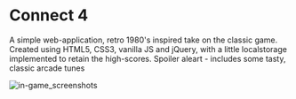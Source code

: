 # Connect 4

A simple web-application, retro 1980's inspired take on the classic game. Created using HTML5, CSS3, vanilla JS and jQuery, with a little localstorage implemented to retain the high-scores. Spoiler aleart - includes some tasty, classic arcade tunes 

![in-game_screenshots](https://user-images.githubusercontent.com/10245474/62635631-52cd3c80-b938-11e9-8fc3-370579a7f183.png)

